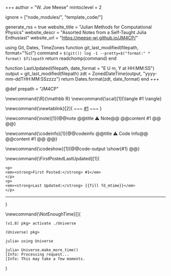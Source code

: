 <!--
Add here global page variables to use throughout your website.
-->
+++
author = "W. Joe Meese"
mintoclevel = 2

ignore = ["node_modules/", "template_code/"]

generate_rss = true
website_title = "Julian Methods for Computational Physics"
website_descr = "Assorted Notes from a Self-Taught Julia Enthusiast"
website_url   = "https://meese-wj.github.io/JM4CP/"

using Git, Dates, TimeZones
function git_last_modified(filepath, format="%cI")
    command = `$(git()) log -1 --pretty=$("format:" * format) $filepath`
    return readchomp(command)
end

function LastUpdated(filepath, date_format = "E U m, Y at HH:MM:SS")
    output = git_last_modified(filepath)
    zdt = ZonedDateTime(output, "yyyy-mm-ddTHH:MM:SSzzzz")
    return Dates.format(zdt, date_format)
end
+++

@def prepath = "JM4CP"

<!--
Add here global latex commands to use throughout your pages.
-->
\newcommand{\R}{\mathbb R}
\newcommand{\scal}[1]{\langle #1 \rangle}

\newcommand{\newtablink}[2]{
    ~~~
    <a href="#2" target="_blank">#1</a>
    ~~~
}

\newcommand{\note}[1]{@@note @@title ⚠ Note@@ @@content #1 @@ @@}

\newcommand{\codeinfo}[1]{@@codeinfo @@title ⚠ Code Info@@ @@content #1 @@ @@}

\newcommand{\codeshow}[1]{@@code-output \show{#1} @@}

\newcommand{\FirstPostedLastUpdated}[1]{
~~~
<p>
<em><strong>First Posted:</strong> #1</em>
</p>
<p>
<em><strong>Last Updated:</strong> {{fill fd_mtime}}</em>
</p>
~~~
---
}

\newcommand{\NotEnoughTime}[]{

 ```julia-repl
(v1.8) pkg> activate ./Universe

(Universe) pkg>

julia> using Universe

julia> Universe.make_more_time()
[Info: Processing request...
[Info: This may take a few moments.
```

}